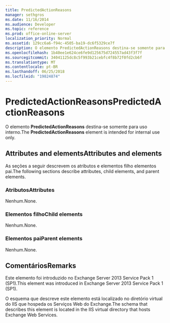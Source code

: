 ```yaml
---
title: PredictedActionReasons
manager: sethgros
ms.date: 11/16/2014
ms.audience: Developer
ms.topic: reference
ms.prod: office-online-server
localization_priority: Normal
ms.assetid: 129cc6a6-f94c-4505-ba19-dc6f5329ce7f
description: O elemento PredictedActionReasons destina-se somente para uso interno.
ms.openlocfilehash: 1b40ee1e624ce6fe9d125675d724557ad43f3f7f
ms.sourcegitcommit: 34041125dc8c5f993b21cebfc4f8b72f0fd2cb6f
ms.translationtype: MT
ms.contentlocale: pt-BR
ms.lasthandoff: 06/25/2018
ms.locfileid: "19824874"
---
```

# <a name="predictedactionreasons"></a><span data-ttu-id="01e8e-103">PredictedActionReasons</span><span class="sxs-lookup"><span data-stu-id="01e8e-103">PredictedActionReasons</span></span>

<span data-ttu-id="01e8e-104">O elemento **PredictedActionReasons** destina-se somente para uso interno.</span><span class="sxs-lookup"><span data-stu-id="01e8e-104">The **PredictedActionReasons** element is intended for internal use only.</span></span> 

## <a name="attributes-and-elements"></a><span data-ttu-id="01e8e-105">Attributes and elements</span><span class="sxs-lookup"><span data-stu-id="01e8e-105">Attributes and elements</span></span>

<span data-ttu-id="01e8e-106">As seções a seguir descrevem os atributos e elementos filho elementos pai.</span><span class="sxs-lookup"><span data-stu-id="01e8e-106">The following sections describe attributes, child elements, and parent elements.</span></span>
  
### <a name="attributes"></a><span data-ttu-id="01e8e-107">Atributos</span><span class="sxs-lookup"><span data-stu-id="01e8e-107">Attributes</span></span>

<span data-ttu-id="01e8e-108">Nenhum.</span><span class="sxs-lookup"><span data-stu-id="01e8e-108">None.</span></span>
  
### <a name="child-elements"></a><span data-ttu-id="01e8e-109">Elementos filho</span><span class="sxs-lookup"><span data-stu-id="01e8e-109">Child elements</span></span>

<span data-ttu-id="01e8e-110">Nenhum.</span><span class="sxs-lookup"><span data-stu-id="01e8e-110">None.</span></span>
  
### <a name="parent-elements"></a><span data-ttu-id="01e8e-111">Elementos pai</span><span class="sxs-lookup"><span data-stu-id="01e8e-111">Parent elements</span></span>

<span data-ttu-id="01e8e-112">Nenhum.</span><span class="sxs-lookup"><span data-stu-id="01e8e-112">None.</span></span>
  
## <a name="remarks"></a><span data-ttu-id="01e8e-113">Comentários</span><span class="sxs-lookup"><span data-stu-id="01e8e-113">Remarks</span></span>

<span data-ttu-id="01e8e-114">Este elemento foi introduzido no Exchange Server 2013 Service Pack 1 (SP1).</span><span class="sxs-lookup"><span data-stu-id="01e8e-114">This element was introduced in Exchange Server 2013 Service Pack 1 (SP1).</span></span>
  
<span data-ttu-id="01e8e-115">O esquema que descreve este elemento está localizado no diretório virtual do IIS que hospeda os Serviços Web do Exchange.</span><span class="sxs-lookup"><span data-stu-id="01e8e-115">The schema that describes this element is located in the IIS virtual directory that hosts Exchange Web Services.</span></span>
  

